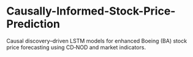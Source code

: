 # Causally-Informed-Stock-Price-Prediction
Causal discovery–driven LSTM models for enhanced Boeing (BA) stock price forecasting using CD‑NOD and market indicators.
